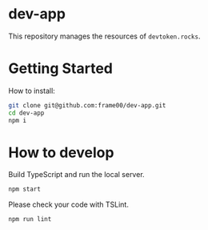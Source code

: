 # dev-app

This repository manages the resources of `devtoken.rocks`.

# Getting Started

How to install:

```bash
git clone git@github.com:frame00/dev-app.git
cd dev-app
npm i
```

# How to develop

Build TypeScript and run the local server.

```bash
npm start
```

Please check your code with TSLint.

```bash
npm run lint
```
